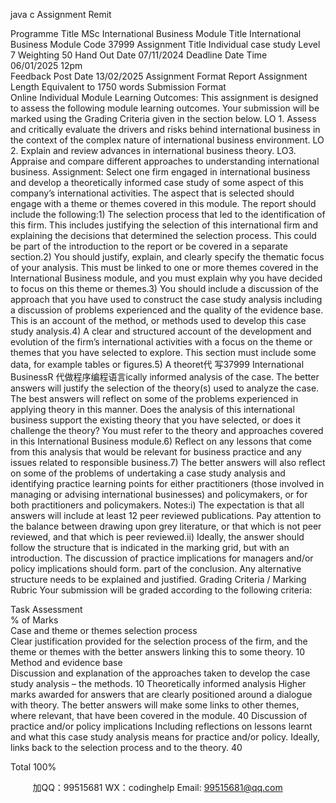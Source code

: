java c
Assignment Remit 

   Programme Title 
   MSc International Business
   Module Title 
   International Business
   Module Code 
   37999
   Assignment Title 
   Individual case study
   Level 
   7
   Weighting 
   50
   Hand Out Date 
   07/11/2024 
   Deadline Date  Time  
06/01/2025 
   12pm  
   Feedback Post Date
   13/02/2025 
   Assignment Format 
   Report 
   Assignment Length 
   Equivalent to 1750 words
   Submission Format  
   Online 
   Individual Module Learning Outcomes:
This assignment is designed to assess the following module learning outcomes. Your submission will be marked using the Grading Criteria given in the section below.
LO 1.    Assess and critically evaluate the drivers and risks behind international business in the context of the complex nature of international business environment. 
LO 2.    Explain and review advances in international business theory. 
LO3.    Appraise and compare different approaches to understanding international business.
Assignment: 
Select one   firm engaged in international business and develop a theoretically informed case study of some aspect of this company’s international activities. The aspect that is selected should engage with a theme or themes covered in this module.
The report should include the following:1)   The selection process that led to the identification of this firm. This includes justifying the selection of this international firm   and explaining the decisions that determined the selection process. This could be part of the introduction to the report or be covered in a separate section.2)   You should justify,   explain, and clearly specify the thematic focus   of your analysis. This must be linked to one or more themes covered in the International Business module, and you must explain why you have decided to focus on this theme or themes.3)   You should include a discussion of the approach   that you have used to construct the case study analysis including a discussion of problems experienced and the quality of the evidence base. This is an account of the method, or methods used to develop this case study analysis.4)   A clear and structured account of the development and evolution of the firm’s international activities with a focus on the theme or themes that you have selected to explore. This section must include some data, for example tables or figures.5)   A theoret代 写37999 International BusinessR
代做程序编程语言ically informed analysis of the case. The better answers will justify the selection of the theory(s) used to analyze the case. The best answers will reflect on some of the problems experienced in applying theory in this manner. Does the analysis of this international business support the existing theory that you have selected, or does it challenge the theory? You must refer to the theory and approaches covered in this International Business module.6)   Reflect on any lessons that come from this analysis that would be relevant for business practice and any issues related to responsible business.7)   The better answers will also reflect on some of the problems of undertaking a case study analysis and identifying practice learning points for either practitioners (those involved in managing or advising international businesses) and policymakers, or for both practitioners and policymakers.
Notes:i)   The expectation is that all answers will include at least 12 peer reviewed publications. Pay attention to the balance between drawing upon grey literature, or that which is not peer reviewed, and that which is peer reviewed.ii)   Ideally, the answer should follow the structure that is indicated in the marking grid, but with an introduction. The discussion of practice implications for managers and/or policy implications should form. part of the conclusion. Any alternative structure needs to be explained and justified.
Grading Criteria / Marking Rubric 
Your submission will be graded according to the following criteria:

Task 
Assessment  
% of Marks  
Case and theme or themes selection process  
Clear justification provided for the selection process of the firm, and the theme or themes with the better answers linking this to some theory.  10 
Method and evidence base  
Discussion and explanation of the approaches taken to develop the case study analysis – the methods.  10 
Theoretically informed analysis 
Higher marks awarded for answers that are clearly positioned around a dialogue with theory. The better answers will make some links to other themes, where relevant, that have been covered in the module.  40 
Discussion of practice and/or policy implications 
Including reflections on lessons learnt and what this case study analysis means for practice and/or policy. Ideally, links back to the selection process and to the theory.  40  

Total  100% 





         
加QQ：99515681  WX：codinghelp  Email: 99515681@qq.com

